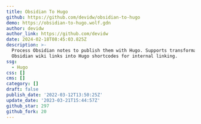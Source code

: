 ```yaml
---
title: Obsidian To Hugo
github: https://github.com/devidw/obsidian-to-hugo
demo: https://obsidian-to-hugo.wolf.gdn
author: devidw
author_link: https://github.com/devidw
date: 2024-02-18T08:45:03.825Z
description: >-
  Process Obsidian notes to publish them with Hugo. Supports transformation of
  Obsidian wiki links into Hugo shortcodes for internal linking.
ssg:
  - Hugo
css: []
cms: []
category: []
draft: false
publish_date: '2022-03-12T13:50:25Z'
update_date: '2023-03-21T15:44:57Z'
github_star: 297
github_fork: 20
---
```

